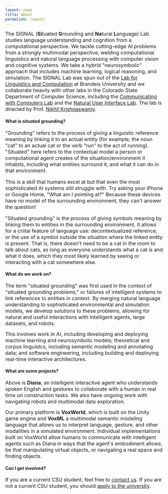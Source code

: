 ```yaml
---
layout: page
title: About
permalink: /about/
---
```


<amp-img width="600" height="375" layout="responsive" src="../assets/images/diana.png"></amp-img>

<font size="3">The SIGNAL (<strong>Si</strong>tuated <strong>G</strong>rounding and <strong>Na</strong>tural <strong>L</strong>anguage) Lab studies language understanding and cognition from a computational perspective.  We tackle cutting-edge AI problems from a strongly multimodal perspective, welding computational linguistics and natural language processing with computer vision and cognitive systems.  We take a hybrid "neurosymbolic" approach that includes machine learning, logical reasoning, and simulation.  The SIGNAL Lab was spun out of the <a href="https://brandeis-llc.github.io">Lab for Linguistics and Computation</a> at Brandeis University and we collaborate heavily with other labs in the Colorado State Department of Computer Science, including the <a href="https://www.cs.colostate.edu/~draper/CwC.php">Communicating with Computers Lab</a> and the <a href="https://nuilab.org/Home">Natural User Interface Lab</a>.  The lab is directed by Prof. <a href="https://www.nikhilkrishnaswamy.com">Nikhil Krishnaswamy</a>.</font>

#### What is situated grounding?

<font size="3">"Grounding" refers to the process of giving a linguistic reference meaning by linking it to an actual entity (for example, the noun "cat" to an actual cat or the verb "run" to the act of running).  "Situated" here refers to the contextual model a person or computational agent creates of the situation/environment it inhabits, including what entities surround it, and what it can do in that environment.

This is a skill that humans excel at but that even the most sophisticated AI systems still struggle with.  Try asking your iPhone or Google Home, "What am I pointing at?"  Because these devices have no model of the surrounding environment, they can't answer the question!

"Situated grounding" is the process of giving symbols meaning by linking them to entities in the surrounding environment, It allows for a criital feature of language use: decontextualized reference, or the use of a symbol outside the situation where the linked entity is present.  That is, there doesn't need to be a cat in the room to talk about cats, as long as everyone understands what a cat is and what it does, which they most likely learned by seeing or interacting with a cat somewhere else.</font>

#### What do we work on?

<font size="3">The term "situated grounding" was first used in the context of "situated grounding <emph>problems</emph>," or failures of intelligent systems to link references to entities in context. By merging natural language understanding to sophisticated environmental and simulation models, we develop solutions to these problems, allowing for natural and useful interactions with intelligent agents, large datasets, and robots.

This involves work in AI, including developing and deploying machine learning and neurosymbolic models; theoretical and corpus linguistcs, including semantic modeling and annotating data; and software engineering, including building and deploying real-time interactive architectures.</font>

#### What are some projects?

<font size="3">Above is <strong>Diana</strong>, an intelligent interactive agent who understands spoken English and gestures to collaborate with a human in real time on construction tasks.  We also have ongoing work with navigating robots and multimodal data exploration.

Our primary platform is <strong>VoxWorld</strong>, which is built on the Unity game engine and <strong>VoxML</strong> a multimodal semantic modeling language that allows us to interpret language, gesture, and other modalities in a simulated environment. Individual implementations built on VoxWorld allow humans to communicate with intelligent agents such as Diana in ways that the agent's embodiment allows, be that manipulating virtual objects, or navigating a real space and finding objects.</font>

#### Can I get involved?

<font size="3">If you are a current CSU student, feel free to <a href="../contact">contact us</a>.  If you are not a current CSU student, you should <a href="https://admissions.colostate.edu">apply to the university</a>.</font>

